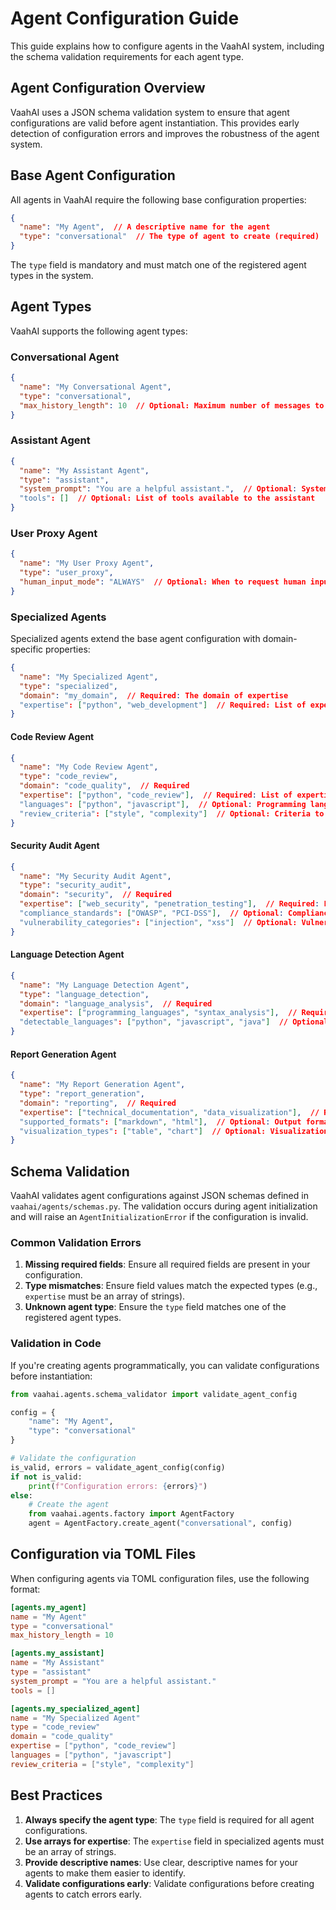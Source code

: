 # Agent Configuration Guide

This guide explains how to configure agents in the VaahAI system, including the schema validation requirements for each agent type.

## Agent Configuration Overview

VaahAI uses a JSON schema validation system to ensure that agent configurations are valid before agent instantiation. This provides early detection of configuration errors and improves the robustness of the agent system.

## Base Agent Configuration

All agents in VaahAI require the following base configuration properties:

```json
{
  "name": "My Agent",  // A descriptive name for the agent
  "type": "conversational"  // The type of agent to create (required)
}
```

The `type` field is mandatory and must match one of the registered agent types in the system.

## Agent Types

VaahAI supports the following agent types:

### Conversational Agent

```json
{
  "name": "My Conversational Agent",
  "type": "conversational",
  "max_history_length": 10  // Optional: Maximum number of messages to keep in history
}
```

### Assistant Agent

```json
{
  "name": "My Assistant Agent",
  "type": "assistant",
  "system_prompt": "You are a helpful assistant.",  // Optional: System prompt for the assistant
  "tools": []  // Optional: List of tools available to the assistant
}
```

### User Proxy Agent

```json
{
  "name": "My User Proxy Agent",
  "type": "user_proxy",
  "human_input_mode": "ALWAYS"  // Optional: When to request human input
}
```

### Specialized Agents

Specialized agents extend the base agent configuration with domain-specific properties:

```json
{
  "name": "My Specialized Agent",
  "type": "specialized",
  "domain": "my_domain",  // Required: The domain of expertise
  "expertise": ["python", "web_development"]  // Required: List of expertise areas
}
```

#### Code Review Agent

```json
{
  "name": "My Code Review Agent",
  "type": "code_review",
  "domain": "code_quality",  // Required
  "expertise": ["python", "code_review"],  // Required: List of expertise areas
  "languages": ["python", "javascript"],  // Optional: Programming languages to review
  "review_criteria": ["style", "complexity"]  // Optional: Criteria to focus on
}
```

#### Security Audit Agent

```json
{
  "name": "My Security Audit Agent",
  "type": "security_audit",
  "domain": "security",  // Required
  "expertise": ["web_security", "penetration_testing"],  // Required: List of expertise areas
  "compliance_standards": ["OWASP", "PCI-DSS"],  // Optional: Compliance standards to check
  "vulnerability_categories": ["injection", "xss"]  // Optional: Vulnerability types to focus on
}
```

#### Language Detection Agent

```json
{
  "name": "My Language Detection Agent",
  "type": "language_detection",
  "domain": "language_analysis",  // Required
  "expertise": ["programming_languages", "syntax_analysis"],  // Required: List of expertise areas
  "detectable_languages": ["python", "javascript", "java"]  // Optional: Languages to detect
}
```

#### Report Generation Agent

```json
{
  "name": "My Report Generation Agent",
  "type": "report_generation",
  "domain": "reporting",  // Required
  "expertise": ["technical_documentation", "data_visualization"],  // Required: List of expertise areas
  "supported_formats": ["markdown", "html"],  // Optional: Output formats
  "visualization_types": ["table", "chart"]  // Optional: Visualization types
}
```

## Schema Validation

VaahAI validates agent configurations against JSON schemas defined in `vaahai/agents/schemas.py`. The validation occurs during agent initialization and will raise an `AgentInitializationError` if the configuration is invalid.

### Common Validation Errors

1. **Missing required fields**: Ensure all required fields are present in your configuration.
2. **Type mismatches**: Ensure field values match the expected types (e.g., `expertise` must be an array of strings).
3. **Unknown agent type**: Ensure the `type` field matches one of the registered agent types.

### Validation in Code

If you're creating agents programmatically, you can validate configurations before instantiation:

```python
from vaahai.agents.schema_validator import validate_agent_config

config = {
    "name": "My Agent",
    "type": "conversational"
}

# Validate the configuration
is_valid, errors = validate_agent_config(config)
if not is_valid:
    print(f"Configuration errors: {errors}")
else:
    # Create the agent
    from vaahai.agents.factory import AgentFactory
    agent = AgentFactory.create_agent("conversational", config)
```

## Configuration via TOML Files

When configuring agents via TOML configuration files, use the following format:

```toml
[agents.my_agent]
name = "My Agent"
type = "conversational"
max_history_length = 10

[agents.my_assistant]
name = "My Assistant"
type = "assistant"
system_prompt = "You are a helpful assistant."
tools = []

[agents.my_specialized_agent]
name = "My Specialized Agent"
type = "code_review"
domain = "code_quality"
expertise = ["python", "code_review"]
languages = ["python", "javascript"]
review_criteria = ["style", "complexity"]
```

## Best Practices

1. **Always specify the agent type**: The `type` field is required for all agent configurations.
2. **Use arrays for expertise**: The `expertise` field in specialized agents must be an array of strings.
3. **Provide descriptive names**: Use clear, descriptive names for your agents to make them easier to identify.
4. **Validate configurations early**: Validate configurations before creating agents to catch errors early.
